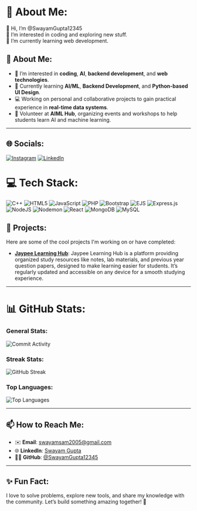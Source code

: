 # 💫 About Me:
👋 Hi, I’m @SwayamGupta12345<br>👀 I’m interested in coding and exploring new stuff.<br>🌱 I’m currently learning web development.

## 💫 About Me:
- 👀 I’m interested in **coding**, **AI**, **backend development**, and **web technologies**.
- 🌱 Currently learning **AI/ML**, **Backend Development**, and **Python-based UI Design**.
- 💻 Working on personal and collaborative projects to gain practical experience in **real-time data systems**.
- 👥 Volunteer at **AIML Hub**, organizing events and workshops to help students learn AI and machine learning.

---
## 🌐 Socials:
[![Instagram](https://img.shields.io/badge/Instagram-%23E4405F.svg?logo=Instagram&logoColor=white)](https://instagram.com/swayamsam12345) [![LinkedIn](https://img.shields.io/badge/LinkedIn-%230077B5.svg?logo=linkedin&logoColor=white)](https://linkedin.com/in/swayamgupta12) 

# 💻 Tech Stack:
![C++](https://img.shields.io/badge/c++-%2300599C.svg?style=for-the-badge&logo=c%2B%2B&logoColor=white) ![HTML5](https://img.shields.io/badge/html5-%23E34F26.svg?style=for-the-badge&logo=html5&logoColor=white) ![JavaScript](https://img.shields.io/badge/javascript-%23323330.svg?style=for-the-badge&logo=javascript&logoColor=%23F7DF1E) ![PHP](https://img.shields.io/badge/php-%23777BB4.svg?style=for-the-badge&logo=php&logoColor=white) ![Bootstrap](https://img.shields.io/badge/bootstrap-%238511FA.svg?style=for-the-badge&logo=bootstrap&logoColor=white) ![EJS](https://img.shields.io/badge/ejs-%23B4CA65.svg?style=for-the-badge&logo=ejs&logoColor=black) ![Express.js](https://img.shields.io/badge/express.js-%23404d59.svg?style=for-the-badge&logo=express&logoColor=%2361DAFB) ![NodeJS](https://img.shields.io/badge/node.js-6DA55F?style=for-the-badge&logo=node.js&logoColor=white) ![Nodemon](https://img.shields.io/badge/NODEMON-%23323330.svg?style=for-the-badge&logo=nodemon&logoColor=%BBDEAD) ![React](https://img.shields.io/badge/react-%2320232a.svg?style=for-the-badge&logo=react&logoColor=%2361DAFB) ![MongoDB](https://img.shields.io/badge/MongoDB-%234ea94b.svg?style=for-the-badge&logo=mongodb&logoColor=white) ![MySQL](https://img.shields.io/badge/mysql-4479A1.svg?style=for-the-badge&logo=mysql&logoColor=white)

## 📂 Projects:
Here are some of the cool projects I'm working on or have completed:

- **[Jaypee Learning Hub](https://jaypeelearninghub.great-site.net/index.php)**: Jaypee Learning Hub is a platform providing organized study resources like notes, lab materials, and previous year question papers, designed to make learning easier for students. It’s regularly updated and accessible on any device for a smooth studying experience.
---
# 📊 GitHub Stats:
### General Stats:
![Commit Activity](https://github-readme-stats.vercel.app/api?username=SwayamGupta12345&theme=tokyonight&hide_border=false&include_all_commits=true&count_private=true)<br/>
### Streak Stats:
![ GitHub Streak](https://github-readme-streak-stats.herokuapp.com/?user=SwayamGupta12345&theme=tokyonight&hide_border=false)<br/>
### Top Languages:
![Top Languages](https://github-readme-stats.vercel.app/api/top-langs/?username=SwayamGupta12345&theme=tokyonight&hide_border=false&include_all_commits=true&count_private=true&layout=compact)


---

## 📫 How to Reach Me:
- ✉️ **Email**: swayamsam2005@gmail.com
- 🌐 **LinkedIn**: [Swayam Gupta](https://www.linkedin.com/in/swayamgupta12)
- 🧑‍💻 **GitHub**: [@SwayamGupta12345](https://github.com/SwayamGupta12345)

---

## ✨ Fun Fact: 
I love to solve problems, explore new tools, and share my knowledge with the community. Let’s build something amazing together! 🚀
<!-- [![](https://visitcount.itsvg.in/api?id=SwayamGupta12345&icon=0&color=0)](https://visitcount.itsvg.in)  -->

<!-- Proudly created with GPRM ( https://gprm.itsvg.in ) -->

<!---- 👋 Hi, I’m @SwayamGupta12345
- 👀 I’m interested in coding and exploring new stuff.
- 🌱 I’m currently learning web development.
- 📫 How to reach me at swayamsam2005@gmail.com


###

###

<div align="left">
  <img src="https://cdn.jsdelivr.net/gh/devicons/devicon/icons/javascript/javascript-original.svg" height="30" alt="javascript logo"  />
  <img width="12" />
  <img src="https://cdn.jsdelivr.net/gh/devicons/devicon/icons/react/react-original.svg" height="30" alt="react logo"  />
  <img width="12" />
  <img src="https://cdn.jsdelivr.net/gh/devicons/devicon/icons/html5/html5-original.svg" height="30" alt="html5 logo"  />
  <img width="12" />
  <img src="https://cdn.jsdelivr.net/gh/devicons/devicon/icons/css3/css3-original.svg" height="30" alt="css3 logo"  />
  <img width="12" />
  <img src="https://cdn.jsdelivr.net/gh/devicons/devicon/icons/python/python-original.svg" height="30" alt="python logo"  />
</div>

###



###


SwayamGupta12345/SwayamGupta12345 is a ✨ special ✨ repository because its `README.md` (this file) appears on your GitHub profile.
You can click the Preview link to take a look at your changes.
--->

